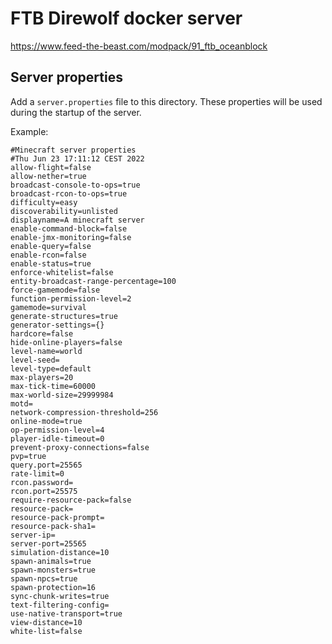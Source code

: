 # FTB Direwolf docker server

https://www.feed-the-beast.com/modpack/91_ftb_oceanblock

## Server properties

Add a `server.properties` file to this directory.
These properties will be used during the startup of the server.

Example:

```properties
#Minecraft server properties
#Thu Jun 23 17:11:12 CEST 2022
allow-flight=false
allow-nether=true
broadcast-console-to-ops=true
broadcast-rcon-to-ops=true
difficulty=easy
discoverability=unlisted
displayname=A minecraft server
enable-command-block=false
enable-jmx-monitoring=false
enable-query=false
enable-rcon=false
enable-status=true
enforce-whitelist=false
entity-broadcast-range-percentage=100
force-gamemode=false
function-permission-level=2
gamemode=survival
generate-structures=true
generator-settings={}
hardcore=false
hide-online-players=false
level-name=world
level-seed=
level-type=default
max-players=20
max-tick-time=60000
max-world-size=29999984
motd=
network-compression-threshold=256
online-mode=true
op-permission-level=4
player-idle-timeout=0
prevent-proxy-connections=false
pvp=true
query.port=25565
rate-limit=0
rcon.password=
rcon.port=25575
require-resource-pack=false
resource-pack=
resource-pack-prompt=
resource-pack-sha1=
server-ip=
server-port=25565
simulation-distance=10
spawn-animals=true
spawn-monsters=true
spawn-npcs=true
spawn-protection=16
sync-chunk-writes=true
text-filtering-config=
use-native-transport=true
view-distance=10
white-list=false
```